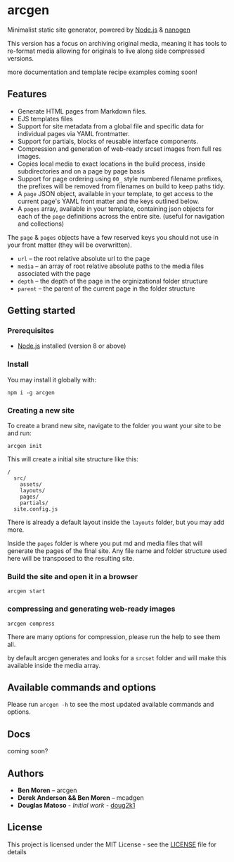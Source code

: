 # arcgen

Minimalist static site generator, powered by  [Node.js](https://nodejs.org/en/) & [nanogen](https://github.com/doug2k1/nanogen/)

This version has a focus on archiving original media, meaning it has tools to re-format media allowing for originals to live along side compressed versions.

more documentation and template recipe examples coming soon!

## Features
* Generate HTML pages from Markdown files.
* EJS templates files
* Support for site metadata from a global file and specific data for individual pages via YAML frontmatter.
* Support for partials, blocks of reusable interface components.
* Compression and generation of web-ready srcset images from full res images.
* Copies local media to exact locations in the build process, inside subdirectories and on a page by page basis
* Support for page ordering using `00_` style numbered filename prefixes, the prefixes will be removed from filenames on build to keep paths tidy.
* A `page` JSON object, available in your template, to get access to the current page's YAML front matter and the keys outlined below.
* A `pages` array, available in your template, containing json objects for each of the `page` definitions across the entire site. (useful for navigation and collections) 

The `page` & `pages` objects have a few reserved keys you should not use in your front matter (they will be overwritten).
  * `url` – the root relative absolute url to the page
  * `media` – an array of root relative absolute paths to the media files associated with the page
  * `depth` – the depth of the page in the orginizational folder structure
  * `parent` – the parent of the current page in the folder structure

## Getting started

### Prerequisites

* [Node.js](https://nodejs.org/en/) installed (version 8 or above)

### Install

You may install it globally with:

```
npm i -g arcgen
```

### Creating a new site

To create a brand new site, navigate to the folder you want your site to be and run:

```
arcgen init
```

This will create a initial site structure like this:

```
/
  src/
    assets/
    layouts/
    pages/
    partials/
  site.config.js
```

There is already a default layout inside the `layouts` folder, but you may add more.

Inside the `pages` folder is where you put md and media files that will generate the pages of the final site. Any file name and folder structure used here will be transposed to the resulting site.

### Build the site and open it in a browser

```
arcgen start
```

### compressing and generating web-ready images
```
arcgen compress
```

There are many options for compression, please run the help to see them all.

by default arcgen generates and looks for a `srcset` folder and will make this available inside the media array.

## Available commands and options

Please run `arcgen -h` to see the most updated available commands and options.

## Docs

coming soon?

## Authors
* **Ben Moren** – arcgen
* **Derek Anderson && Ben Moren** – mcadgen
* **Douglas Matoso** - *Initial work* - [doug2k1](https://github.com/doug2k1)

## License
This project is licensed under the MIT License - see the [LICENSE](LICENSE) file for details
